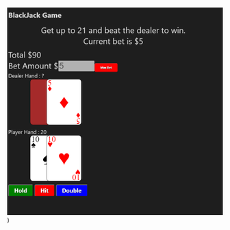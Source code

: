 
![image](https://github.com/Konstantinosathlon/BlackJack_JS/blob/master/screenshots/16.07.2021_23.37.17_REC.png)
)
